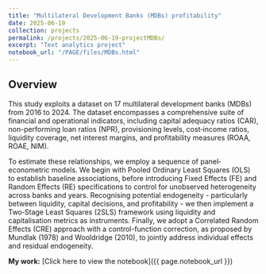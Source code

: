 ```yaml
---
title: "Multilateral Development Banks (MDBs) profitability"
date: 2025-06-19
collection: projects
permalink: /projects/2025-06-19-projectMDBs/
excerpt: "Text analytics project"
notebook_url: "/PAGE/files/MDBs.html"
---
```

## Overview
This study exploits a dataset on 17 multilateral development banks (MDBs) from 2016 to 2024. The dataset encompasses a comprehensive suite of financial and operational indicators, including capital adequacy ratios (CAR), non-performing loan ratios (NPR), provisioning levels, cost‐income ratios, liquidity coverage, net interest margins, and profitability measures (ROAA, ROAE, NIM). 

To estimate these relationships, we employ a sequence of panel‐econometric models. We begin with Pooled Ordinary Least Squares (OLS) to establish baseline associations, before introducing Fixed Effects (FE) and Random Effects (RE) specifications to control for unobserved heterogeneity across banks and years. Recognising potential endogeneity - particularly between liquidity, capital decisions, and profitability - we then implement a Two‐Stage Least Squares (2SLS) framework using liquidity and capitalisation metrics as instruments. Finally, we adopt a Correlated Random Effects (CRE) approach with a control-function correction, as proposed by Mundlak (1978) and Wooldridge (2010), to jointly address individual effects and residual endogeneity. 


**My work:** [Click here to view the notebook]({{ page.notebook_url }})
